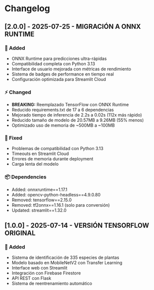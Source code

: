 # Changelog

## [2.0.0] - 2025-07-25 - MIGRACIÓN A ONNX RUNTIME

### 🚀 Added
- ONNX Runtime para predicciones ultra-rápidas
- Compatibilidad completa con Python 3.13
- Interface de usuario mejorada con métricas de rendimiento
- Sistema de badges de performance en tiempo real
- Configuración optimizada para Streamlit Cloud

### ⚡ Changed
- **BREAKING:** Reemplazado TensorFlow con ONNX Runtime
- Reducido requirements.txt de 17 a 6 dependencias
- Mejorado tiempo de inferencia de 2.2s a 0.02s (112x más rápido)
- Reducido tamaño de modelo de 20.57MB a 9.26MB (55% menos)
- Optimizado uso de memoria de ~500MB a ~100MB

### 🔧 Fixed
- Problemas de compatibilidad con Python 3.13
- Timeouts en Streamlit Cloud
- Errores de memoria durante deployment
- Carga lenta del modelo

### 📦 Dependencies
- Added: onnxruntime==1.17.1
- Added: opencv-python-headless==4.9.0.80
- Removed: tensorflow==2.15.0
- Removed: tf2onnx==1.16.1 (solo para conversión)
- Updated: streamlit==1.32.0

## [1.0.0] - 2025-07-14 - VERSIÓN TENSORFLOW ORIGINAL

### 🌱 Added
- Sistema de identificación de 335 especies de plantas
- Modelo basado en MobileNetV2 con Transfer Learning
- Interface web con Streamlit
- Integración con Firebase Firestore
- API REST con Flask
- Sistema de reentrenamiento automático
